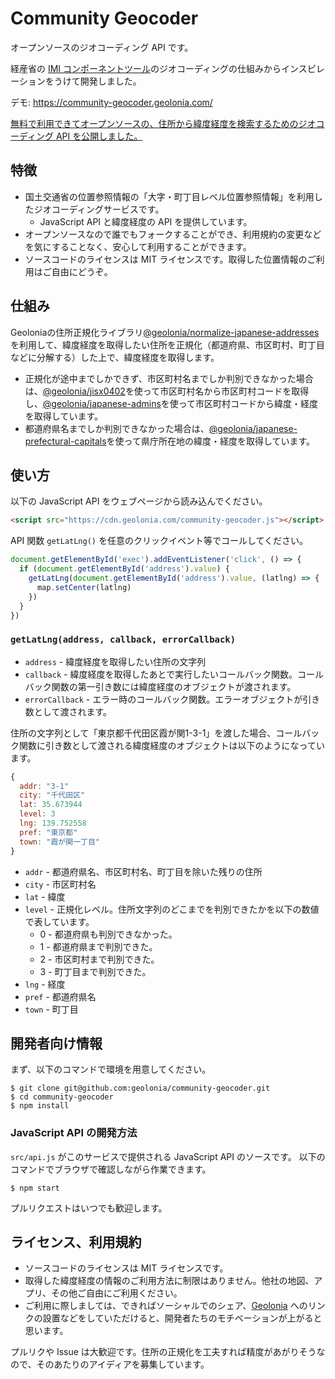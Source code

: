 # Community Geocoder

オープンソースのジオコーディング API です。

経産省の [IMI コンポーネントツール](https://info.gbiz.go.jp/tools/imi_tools/)のジオコーディングの仕組みからインスピレーションをうけて開発しました。

デモ: https://community-geocoder.geolonia.com/

[無料で利用できてオープンソースの、住所から緯度経度を検索するためのジオコーディング API を公開しました。](https://blog.geolonia.com/2020/06/01/community-geocoder.html)

## 特徴

* 国土交通省の位置参照情報の「大字・町丁目レベル位置参照情報」を利用したジオコーディングサービスです。
  * JavaScript API と緯度経度の API を提供しています。
* オープンソースなので誰でもフォークすることができ、利用規約の変更などを気にすることなく、安心して利用することができます。
* ソースコードのライセンスは MIT ライセンスです。取得した位置情報のご利用はご自由にどうぞ。

## 仕組み

Geoloniaの住所正規化ライブラリ[@geolonia/normalize-japanese-addresses](https://github.com/geolonia/normalize-japanese-addresses)を利用して、緯度経度を取得したい住所を正規化（都道府県、市区町村、町丁目などに分解する）した上で、緯度経度を取得します。

* 正規化が途中までしかできず、市区町村名までしか判別できなかった場合は、[@geolonia/jisx0402](https://github.com/geolonia/jisx0402)を使って市区町村名から市区町村コードを取得し、[@geolonia/japanese-admins](https://github.com/geolonia/japanese-admins)を使って市区町村コードから緯度・経度を取得しています。
* 都道府県名までしか判別できなかった場合は、[@geolonia/japanese-prefectural-capitals](https://github.com/geolonia/japanese-prefectural-capitals)を使って県庁所在地の緯度・経度を取得しています。

## 使い方

以下の JavaScript API をウェブページから読み込んでください。

```html
<script src="https://cdn.geolonia.com/community-geocoder.js"></script>
```

API 関数 `getLatLng()` を任意のクリックイベント等でコールしてください。

```javascript
document.getElementById('exec').addEventListener('click', () => {
  if (document.getElementById('address').value) {
    getLatLng(document.getElementById('address').value, (latlng) => {
      map.setCenter(latlng)
    })
  }
})
```

### `getLatLng(address, callback, errorCallback)`

* `address` - 緯度経度を取得したい住所の文字列
* `callback` - 緯度経度を取得したあとで実行したいコールバック関数。コールバック関数の第一引き数には緯度経度のオブジェクトが渡されます。
* `errorCallback` - エラー時のコールバック関数。エラーオブジェクトが引き数として渡されます。

住所の文字列として「東京都千代田区霞が関1-3-1」を渡した場合、コールバック関数に引き数として渡される緯度経度のオブジェクトは以下のようになっています。

```javascript
{
  addr: "3-1"
  city: "千代田区"
  lat: 35.673944
  level: 3
  lng: 139.752558
  pref: "東京都"
  town: "霞が関一丁目"
}
```

* `addr` - 都道府県名、市区町村名、町丁目を除いた残りの住所
* `city` - 市区町村名
* `lat` - 緯度
* `level` - 正規化レベル。住所文字列のどこまでを判別できたかを以下の数値で表しています。
  * 0 - 都道府県も判別できなかった。
  * 1 - 都道府県まで判別できた。
  * 2 - 市区町村まで判別できた。
  * 3 - 町丁目まで判別できた。
* `lng` - 経度
* `pref` - 都道府県名
* `town` - 町丁目

## 開発者向け情報

まず、以下のコマンドで環境を用意してください。

```
$ git clone git@github.com:geolonia/community-geocoder.git
$ cd community-geocoder
$ npm install
```

### JavaScript API の開発方法

`src/api.js` がこのサービスで提供される JavaScript API のソースです。 以下のコマンドでブラウザで確認しながら作業できます。

```
$ npm start
```

プルリクエストはいつでも歓迎します。

## ライセンス、利用規約

* ソースコードのライセンスは MIT ライセンスです。
* 取得した緯度経度の情報のご利用方法に制限はありません。他社の地図、アプリ、その他ご自由にご利用ください。
* ご利用に際しましては、できればソーシャルでのシェア、[Geolonia](https://geolonia.com/) へのリンクの設置などをしていただけると、開発者たちのモチベーションが上がると思います。

プルリクや Issue は大歓迎です。住所の正規化を工夫すれば精度があがりそうなので、そのあたりのアイディアを募集しています。
